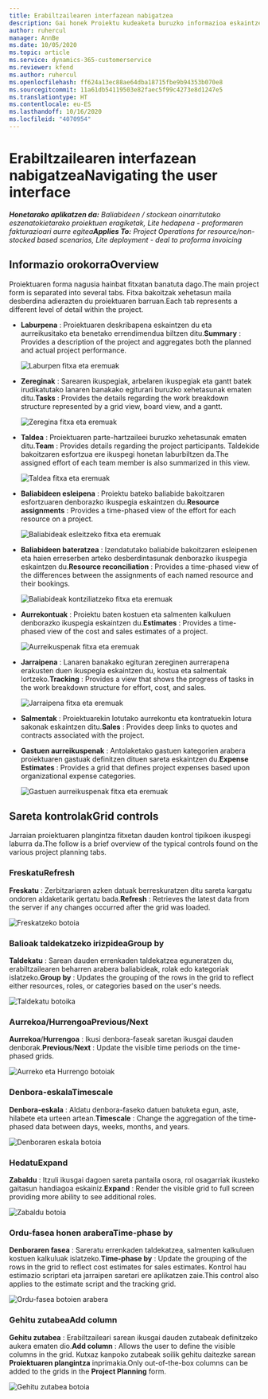 ```yaml
---
title: Erabiltzailearen interfazean nabigatzea
description: Gai honek Proiektu kudeaketa buruzko informazioa eskaintzen du Dynamics 365 Proiektuaren eragiketak.
author: ruhercul
manager: AnnBe
ms.date: 10/05/2020
ms.topic: article
ms.service: dynamics-365-customerservice
ms.reviewer: kfend
ms.author: ruhercul
ms.openlocfilehash: ff624a13ec88ae64dba18715fbe9b94353b070e8
ms.sourcegitcommit: 11a61db54119503e82faec5f99c4273e8d1247e5
ms.translationtype: HT
ms.contentlocale: eu-ES
ms.lasthandoff: 10/16/2020
ms.locfileid: "4070954"
---
```

# <a name="navigating-the-user-interface"></a><span data-ttu-id="cfd85-103">Erabiltzailearen interfazean nabigatzea</span><span class="sxs-lookup"><span data-stu-id="cfd85-103">Navigating the user interface</span></span>

<span data-ttu-id="cfd85-104">_**Honetarako aplikatzen da:** Baliabideen / stockean oinarritutako eszenatokietarako proiektuen eragiketak, Lite hedapena - proformaren fakturazioari aurre egitea_</span><span class="sxs-lookup"><span data-stu-id="cfd85-104">_**Applies To:** Project Operations for resource/non-stocked based scenarios, Lite deployment - deal to proforma invoicing_</span></span>

## <a name="overview"></a><span data-ttu-id="cfd85-105">Informazio orokorra</span><span class="sxs-lookup"><span data-stu-id="cfd85-105">Overview</span></span>

<span data-ttu-id="cfd85-106">Proiektuaren forma nagusia hainbat fitxatan banatuta dago.</span><span class="sxs-lookup"><span data-stu-id="cfd85-106">The main project form is separated into several tabs.</span></span> <span data-ttu-id="cfd85-107">Fitxa bakoitzak xehetasun maila desberdina adierazten du proiektuaren barruan.</span><span class="sxs-lookup"><span data-stu-id="cfd85-107">Each tab represents a different level of detail within the project.</span></span>

- <span data-ttu-id="cfd85-108">**Laburpena** : Proiektuaren deskribapena eskaintzen du eta aurreikusitako eta benetako errendimendua biltzen ditu.</span><span class="sxs-lookup"><span data-stu-id="cfd85-108">**Summary** : Provides a description of the project and aggregates both the planned and actual project performance.</span></span>

    ![Laburpen fitxa eta eremuak](media/navigation7.png)

- <span data-ttu-id="cfd85-110">**Zereginak** : Sarearen ikuspegiak, arbelaren ikuspegiak eta gantt batek irudikatutako lanaren banakako egiturari buruzko xehetasunak ematen ditu.</span><span class="sxs-lookup"><span data-stu-id="cfd85-110">**Tasks** : Provides the details regarding the work breakdown structure represented by a grid view, board view, and a gantt.</span></span>

    ![Zeregina fitxa eta eremuak](media/navigation8.png)

- <span data-ttu-id="cfd85-112">**Taldea** : Proiektuaren parte-hartzaileei buruzko xehetasunak ematen ditu.</span><span class="sxs-lookup"><span data-stu-id="cfd85-112">**Team** : Provides details regarding the project participants.</span></span> <span data-ttu-id="cfd85-113">Taldekide bakoitzaren esfortzua ere ikuspegi honetan laburbiltzen da.</span><span class="sxs-lookup"><span data-stu-id="cfd85-113">The assigned effort of each team member is also summarized in this view.</span></span>

    ![Taldea fitxa eta eremuak](media/navigation9.png)

- <span data-ttu-id="cfd85-115">**Baliabideen esleipena** : Proiektu bateko baliabide bakoitzaren esfortzuaren denborazko ikuspegia eskaintzen du.</span><span class="sxs-lookup"><span data-stu-id="cfd85-115">**Resource assignments** : Provides a time-phased view of the effort for each resource on a project.</span></span>

    ![Baliabideak esleitzeko fitxa eta eremuak](media/navigation10.png)

- <span data-ttu-id="cfd85-117">**Baliabideen bateratzea** : Izendatutako baliabide bakoitzaren esleipenen eta haien erreserben arteko desberdintasunak denborazko ikuspegia eskaintzen du.</span><span class="sxs-lookup"><span data-stu-id="cfd85-117">**Resource reconciliation** : Provides a time-phased view of the differences between the assignments of each named resource and their bookings.</span></span>

    ![Baliabideak kontziliatzeko fitxa eta eremuak](media/navigation11.png)

- <span data-ttu-id="cfd85-119">**Aurrekontuak** : Proiektu baten kostuen eta salmenten kalkuluen denborazko ikuspegia eskaintzen du.</span><span class="sxs-lookup"><span data-stu-id="cfd85-119">**Estimates** : Provides a time-phased view of the cost and sales estimates of a project.</span></span>

    ![Aurreikuspenak fitxa eta eremuak](media/navigation12.png)

- <span data-ttu-id="cfd85-121">**Jarraipena** : Lanaren banakako egituran zereginen aurrerapena erakusten duen ikuspegia eskaintzen du, kostua eta salmentak lortzeko.</span><span class="sxs-lookup"><span data-stu-id="cfd85-121">**Tracking** : Provides a view that shows the progress of tasks in the work breakdown structure for effort, cost, and sales.</span></span>

    ![Jarraipena fitxa eta eremuak](media/navigation13.png)

- <span data-ttu-id="cfd85-123">**Salmentak** : Proiektuarekin lotutako aurrekontu eta kontratuekin lotura sakonak eskaintzen ditu.</span><span class="sxs-lookup"><span data-stu-id="cfd85-123">**Sales** : Provides deep links to quotes and contracts associated with the project.</span></span>

- <span data-ttu-id="cfd85-124">**Gastuen aurreikuspenak** : Antolaketako gastuen kategorien arabera proiektuaren gastuak definitzen dituen sareta eskaintzen du.</span><span class="sxs-lookup"><span data-stu-id="cfd85-124">**Expense Estimates** : Provides a grid that defines project expenses based upon organizational expense categories.</span></span>

    ![Gastuen aurreikuspenak fitxa eta eremuak](media/navigation14.png)

## <a name="grid-controls"></a><span data-ttu-id="cfd85-126">Sareta kontrolak</span><span class="sxs-lookup"><span data-stu-id="cfd85-126">Grid controls</span></span>

<span data-ttu-id="cfd85-127">Jarraian proiektuaren plangintza fitxetan dauden kontrol tipikoen ikuspegi laburra da.</span><span class="sxs-lookup"><span data-stu-id="cfd85-127">The follow is a brief overview of the typical controls found on the various project planning tabs.</span></span>

### <a name="refresh"></a><span data-ttu-id="cfd85-128">Freskatu</span><span class="sxs-lookup"><span data-stu-id="cfd85-128">Refresh</span></span>

<span data-ttu-id="cfd85-129">**Freskatu** : Zerbitzariaren azken datuak berreskuratzen ditu sareta kargatu ondoren aldaketarik gertatu bada.</span><span class="sxs-lookup"><span data-stu-id="cfd85-129">**Refresh** : Retrieves the latest data from the server if any changes occurred after the grid was loaded.</span></span>

![Freskatzeko botoia](media/navigation7.png)

### <a name="group-by"></a><span data-ttu-id="cfd85-131">Balioak taldekatzeko irizpidea</span><span class="sxs-lookup"><span data-stu-id="cfd85-131">Group by</span></span>

<span data-ttu-id="cfd85-132">**Taldekatu** : Sarean dauden errenkaden taldekatzea eguneratzen du, erabiltzailearen beharren arabera baliabideak, rolak edo kategoriak islatzeko.</span><span class="sxs-lookup"><span data-stu-id="cfd85-132">**Group by** : Updates the grouping of the rows in the grid to reflect either resources, roles, or categories based on the user's needs.</span></span>

![Taldekatu botoika](media/navigation6.png)

### <a name="previousnext"></a><span data-ttu-id="cfd85-134">Aurrekoa/Hurrengoa</span><span class="sxs-lookup"><span data-stu-id="cfd85-134">Previous/Next</span></span>

<span data-ttu-id="cfd85-135">**Aurrekoa**/**Hurrengoa** : Ikusi denbora-faseak saretan ikusgai dauden denborak.</span><span class="sxs-lookup"><span data-stu-id="cfd85-135">**Previous**/**Next** : Update the visible time periods on the time-phased grids.</span></span>

![Aurreko eta Hurrengo botoiak](media/navigation2.png)

### <a name="timescale"></a><span data-ttu-id="cfd85-137">Denbora-eskala</span><span class="sxs-lookup"><span data-stu-id="cfd85-137">Timescale</span></span>

<span data-ttu-id="cfd85-138">**Denbora-eskala** : Aldatu denbora-faseko datuen batuketa egun, aste, hilabete eta urteen artean.</span><span class="sxs-lookup"><span data-stu-id="cfd85-138">**Timescale** : Change the aggregation of the time-phased data between days, weeks, months, and years.</span></span>

![Denboraren eskala botoia](media/navigation3.png)

### <a name="expand"></a><span data-ttu-id="cfd85-140">Hedatu</span><span class="sxs-lookup"><span data-stu-id="cfd85-140">Expand</span></span>

<span data-ttu-id="cfd85-141">**Zabaldu** : Itzuli ikusgai dagoen sareta pantaila osora, rol osagarriak ikusteko gaitasun handiagoa eskainiz.</span><span class="sxs-lookup"><span data-stu-id="cfd85-141">**Expand** : Render the visible grid to full screen providing more ability to see additional roles.</span></span>

![Zabaldu botoia](media/navigation4.png)

### <a name="time-phase-by"></a><span data-ttu-id="cfd85-143">Ordu-fasea honen arabera</span><span class="sxs-lookup"><span data-stu-id="cfd85-143">Time-phase by</span></span>

<span data-ttu-id="cfd85-144">**Denboraren fasea** : Sareratu errenkaden taldekatzea, salmenten kalkuluen kostuen kalkuluak islatzeko.</span><span class="sxs-lookup"><span data-stu-id="cfd85-144">**Time-phase by** : Update the grouping of the rows in the grid to reflect cost estimates for sales estimates.</span></span> <span data-ttu-id="cfd85-145">Kontrol hau estimazio scriptari eta jarraipen saretari ere aplikatzen zaie.</span><span class="sxs-lookup"><span data-stu-id="cfd85-145">This control also applies to the estimate script and the tracking grid.</span></span>

![Ordu-fasea botoien arabera](media/navigation0.png)

### <a name="add-column"></a><span data-ttu-id="cfd85-147">Gehitu zutabea</span><span class="sxs-lookup"><span data-stu-id="cfd85-147">Add column</span></span>

<span data-ttu-id="cfd85-148">**Gehitu zutabea** : Erabiltzaileari sarean ikusgai dauden zutabeak definitzeko aukera ematen dio.</span><span class="sxs-lookup"><span data-stu-id="cfd85-148">**Add column** : Allows the user to define the visible columns in the grid.</span></span> <span data-ttu-id="cfd85-149">Kutxaz kanpoko zutabeak soilik gehitu daitezke sarean **Proiektuaren plangintza** inprimakia.</span><span class="sxs-lookup"><span data-stu-id="cfd85-149">Only out-of-the-box columns can be added to the grids in the **Project Planning** form.</span></span>

![Gehitu zutabea botoia](media/navigation5.png)
